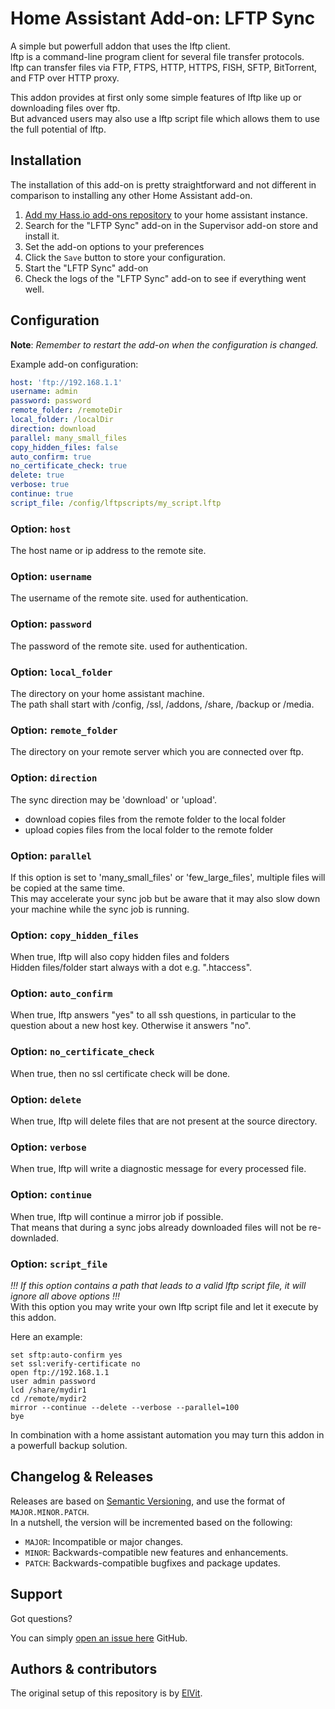 # Home Assistant Add-on: LFTP Sync

A simple but powerfull addon that uses the lftp client.  
lftp is a command-line program client for several file transfer protocols.  
lftp can transfer files via FTP, FTPS, HTTP, HTTPS, FISH, SFTP, BitTorrent, and FTP over HTTP proxy.  

This addon provides at first only some simple features of lftp like up or downloading files over ftp.  
But advanced users may also use a lftp script file which allows them to use the full potential of lftp.  

## Installation

The installation of this add-on is pretty straightforward and not different in comparison to installing any other Home Assistant add-on.  

1. [Add my Hass.io add-ons repository][repository] to your home assistant instance.  
1. Search for the "LFTP Sync" add-on in the Supervisor add-on store and install it.  
1. Set the add-on options to your preferences  
1. Click the `Save` button to store your configuration.  
1. Start the "LFTP Sync" add-on  
1. Check the logs of the "LFTP Sync" add-on to see if everything went well.  

## Configuration

**Note**: _Remember to restart the add-on when the configuration is changed._

Example add-on configuration:  

```yaml
host: 'ftp://192.168.1.1'
username: admin
password: password
remote_folder: /remoteDir
local_folder: /localDir
direction: download
parallel: many_small_files
copy_hidden_files: false
auto_confirm: true
no_certificate_check: true
delete: true
verbose: true
continue: true
script_file: /config/lftpscripts/my_script.lftp
```

### Option: `host`

The host name or ip address to the remote site.  

### Option: `username`

The username of the remote site. used for authentication.  

### Option: `password`

The password of the remote site. used for authentication.  

### Option: `local_folder`

The directory on your home assistant machine.  
The path shall start with /config, /ssl, /addons, /share, /backup or /media.  

### Option: `remote_folder`

The directory on your remote server which you are connected over ftp.  

### Option: `direction`

The sync direction may be 'download' or 'upload'.  
- download copies files from the remote folder to the local folder  
- upload copies files from the local folder to the remote folder  

### Option: `parallel`

If this option is set to 'many_small_files' or 'few_large_files', multiple files will be copied at the same time.  
This may accelerate your sync job but be aware that it may also slow down your machine while the sync job is running.  

### Option: `copy_hidden_files`

When true, lftp will also copy hidden files and folders  
Hidden files/folder start always with a dot e.g. ".htaccess".  

### Option: `auto_confirm`

When true, lftp answers "yes" to all ssh questions, in particular to the question about a new host key. Otherwise it answers "no".  

### Option: `no_certificate_check`

When true, then no ssl certificate check will be done.  

### Option: `delete`

When true, lftp will delete files that are not present at the source directory.  

### Option: `verbose`

When true, lftp will write a diagnostic message for every processed file.  

### Option: `continue`

When true, lftp will continue a mirror job if possible.  
That means that during a sync jobs already downloaded files will not be re-downladed.  

### Option: `script_file`

_!!! If this option contains a path that leads to a valid lftp script file, it will ignore all above options !!!_  
With this option you may write your own lftp script file and let it execute by this addon.  

Here an example:  
```
set sftp:auto-confirm yes
set ssl:verify-certificate no
open ftp://192.168.1.1
user admin password
lcd /share/mydir1
cd /remote/mydir2
mirror --continue --delete --verbose --parallel=100
bye
```

In combination with a home assistant automation you may turn this addon in a powerfull backup solution.  

## Changelog & Releases

Releases are based on [Semantic Versioning][semver], and use the format of `MAJOR.MINOR.PATCH`.  
In a nutshell, the version will be incremented based on the following:  

- `MAJOR`: Incompatible or major changes.  
- `MINOR`: Backwards-compatible new features and enhancements.  
- `PATCH`: Backwards-compatible bugfixes and package updates.  

## Support

Got questions?

You can simply [open an issue here][issue] GitHub.  

## Authors & contributors

The original setup of this repository is by [ElVit][elvit].  


[lftp]: https://lftp.yar.ru/
[elvit]: https://github.com/elvit
[issue]: https://github.com/elvit/hassio-addons/issues
[semver]: https://semver.org/lang/de/spec/v2.0.0.html
[repository]: https://github.com/elvit/hassio-addons